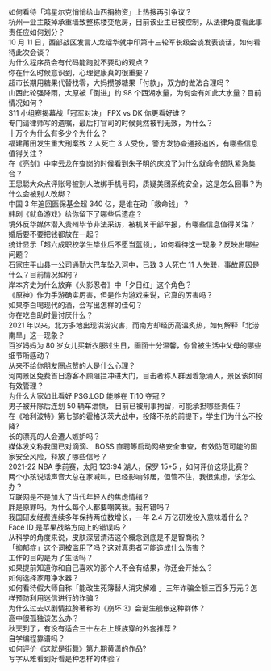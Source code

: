 如何看待「鸿星尔克悄悄给山西捐物资」上热搜再引争议？  
杭州一业主敲掉承重墙致整栋楼变危房，目前该业主已被控制，从法律角度看此事责任应如何划分？  
10 月 11 日，西部战区发言人龙绍华就中印第十三轮军长级会谈发表谈话，如何看待此次会谈？  
为什么程序员会有代码能跑就不要动的观点？  
你在什么时候意识到，心理健康真的很重要？  
超市长期用糖果代替找零，大妈攒够糖果「付款」，双方的做法合理吗？  
山西此轮强降雨，太原被「倒进」约 98 个西湖水量，为何会有如此大水量？目前情况如何？  
S11 小组赛揭幕战「冠军对决」 FPX vs DK 你更看好谁？  
专门请律师写的遗嘱，最后打官司的时候竟然被判无效，为什么？  
十万个为什么有多少个为什么？  
福建莆田发生重大刑案致 2 人死亡 3 人受伤，警方发协查通报追凶，有哪些信息值得关注？  
在《亮剑》中李云龙在查岗的时候看到朱子明的床凉了为什么就命令部队紧急集合？  
王思聪大众点评账号被别人改绑手机号码，质疑美团系统安全，这是怎么回事？为什么会被别人改绑？  
中国 3 年追回医保基金超 340 亿，是谁在动「救命钱」？  
韩剧《鱿鱼游戏》给你留下了哪些后遗症？  
境外反华媒体潜入贵州毕节非法采访，被机关干部举报，有哪些信息值得关注？  
婚后要不要把钱都放在一起？  
统计显示「超六成职校学生毕业后不愿当蓝领」，如何看待这一现象？反映出哪些问题？  
石家庄平山县一公司通勤大巴车坠入河中，已致 3 人死亡 11 人失联，事故原因是什么？目前情况如何？  
岸本齐史为什么放弃《火影忍者》中「夕日红」这个角色？  
《原神》作为手游确实厉害，但是作为游戏来说，它真的厉害吗？  
如果李白喝现代的酒，会写出怎样的佳句？  
你在吃自助时最讨厌什么？  
2021 年以来，北方多地出现洪涝灾害，而南方却经历高温炙热，如何解释「北涝南旱」这一现象？  
百岁妈妈为 80 岁女儿买新衣服过生日，画面十分温馨，你曾被生活中父母的哪些细节所感动？  
从来不给你朋友圈点赞的人是什么心理？  
河南景区免费首日游客不顾阻拦冲进大门，目击者称人群因着急涌入，景区该如何有效管理？  
为什么大家如此看好 PSG.LGD 能够在 Ti10 夺冠？  
男子被开除后连划 50 辆车泄愤， 目前已被刑事拘留，可能承担哪些责任？  
在《哈利波特》第七部的霍格沃茨大战中，投降不杀的前提下，学生们为什么不投降?  
长的漂亮的人会遭人嫉妒吗？  
媒体发文称我国已对滴滴、 BOSS 直聘等启动网络安全审查，有效防范可能的国家安全风险，释放了哪些信号？  
2021-22 NBA 季前赛，太阳 123:94 湖人，保罗 15+5 ，如何评价这场比赛？  
两个小孩说话声音大总在家喊叫，已经影响邻居，但管不住，我很焦虑，该怎么办？  
互联网是不是加大了当代年轻人的焦虑情绪？  
胖是原罪吗，为什么每个人都要嘲笑我。我有错吗？  
我国研发经费连续多年保持两位数增长，一年 2.4 万亿研发投入意味着什么？  
Face ID 是苹果战略方向上的错误吗？  
从科学的角度来说，皮肤深层清洁这个概念到底是不是智商税？  
「抑郁症」这个词被滥用了吗？这对真患者可能造成什么伤害？  
工作的目的是为了生活吗？  
如果提前知道你和自己喜欢的那个人不会有结果，你还会开始么？  
如何选择家用净水器？  
如何看待假大师自称「能改生死簿替人消灾解难 」三年诈骗金额三百多万元？怎样预防利用迷信进行的诈骗？  
为什么过去以剧情拉胯著称的《崩坏 3》会诞生舰伥这种群体？  
高中很孤独该怎么办？  
秋天到了，有没有适合三十左右上班族穿的外套推荐？  
自学编程靠谱吗？  
如何评价《这就是街舞》第九期黄潇的作品?  
写字从难看到好看是种怎样的体验？  
